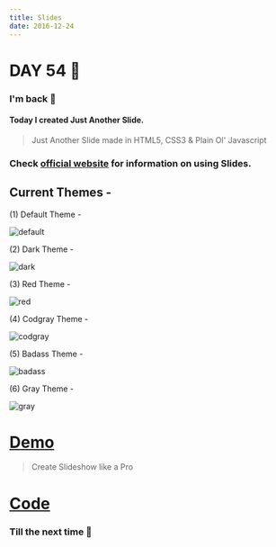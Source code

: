 ```yaml
---
title: Slides
date: 2016-12-24
---
```


# DAY 54 👾 

### I'm back 💙

#### Today I created Just Another Slide.

> Just Another Slide made in HTML5, CSS3 & Plain Ol' Javascript

### Check [official website](https://deadcoder0904.github.io/slides-official-website/) for information on using Slides.

## Current Themes -

(1) Default Theme -

![default](http://imgur.com/voVoJ2Z.png)

(2) Dark Theme -

![dark](http://imgur.com/FdTX5Dd.png)

(3) Red Theme -

![red](http://imgur.com/RW8tfqL.png)

(4) Codgray Theme -

![codgray](http://imgur.com/ZgtczP2.png)

(5) Badass Theme -

![badass](http://imgur.com/hE83bZ1.png)

(6) Gray Theme -

![gray](http://imgur.com/3bLkxfd.png)

# [Demo](https://deadcoder0904.github.io/slides)

> Create Slideshow like a Pro

# [Code](https://github.com/deadcoder0904/slides)

### Till the next time 👻 